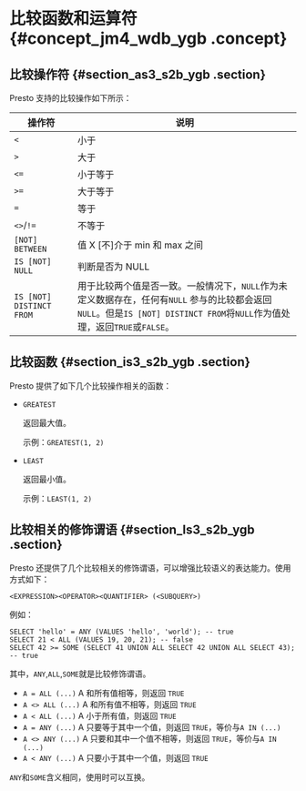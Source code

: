 # 比较函数和运算符 {#concept_jm4_wdb_ygb .concept}

## 比较操作符 {#section_as3_s2b_ygb .section}

Presto 支持的比较操作如下所示：

|操作符|说明|
|---|--|
|`<`|小于|
|`>`|大于|
|`<=`|小于等于|
|`>=`|大于等于|
|`=`|等于|
|`<>`/`!=`|不等于|
|`[NOT] BETWEEN`|值 X \[不\]介于 min 和 max 之间|
|`IS [NOT] NULL`|判断是否为 NULL|
|`IS [NOT] DISTINCT FROM`|用于比较两个值是否一致。一般情况下，`NULL`作为未定义数据存在，任何有`NULL` 参与的比较都会返回`NULL`。但是`IS [NOT] DISTINCT FROM`将`NULL`作为值处理，返回`TRUE`或`FALSE`。|

## 比较函数 {#section_is3_s2b_ygb .section}

Presto 提供了如下几个比较操作相关的函数：

-   `GREATEST`

    返回最大值。

    示例：`GREATEST(1, 2)`

-   `LEAST`

    返回最小值。

    示例：`LEAST(1, 2)`


## 比较相关的修饰谓语 {#section_ls3_s2b_ygb .section}

Presto 还提供了几个比较相关的修饰谓语，可以增强比较语义的表达能力。使用方式如下：

```
<EXPRESSION><OPERATOR><QUANTIFIER> (<SUBQUERY>)

```

例如：

```
SELECT 'hello' = ANY (VALUES 'hello', 'world'); -- true
SELECT 21 < ALL (VALUES 19, 20, 21); -- false
SELECT 42 >= SOME (SELECT 41 UNION ALL SELECT 42 UNION ALL SELECT 43); -- true

```

其中，`ANY`,`ALL`,`SOME`就是比较修饰谓语。

-   `A = ALL (...)` A 和所有值相等，则返回 `TRUE`
-   `A <> ALL (...)` A 和所有值不相等，则返回 `TRUE`
-   `A < ALL (...)` A 小于所有值，则返回 `TRUE`
-   `A = ANY (...)` A 只要等于其中一个值，则返回 `TRUE`，等价与`A IN (...)`
-   `A <> ANY (...)` A 只要和其中一个值不相等，则返回 `TRUE`，等价与`A IN (...)`
-   `A < ANY (...)` A 只要小于其中一个值，则返回 `TRUE`

`ANY`和`SOME`含义相同，使用时可以互换。

